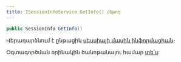 ```yaml
---
title: ISessionInfoService.GetInfo() մեթոդ  
---
```


```c#
public SessionInfo GetInfo()
```

Վերադարձնում է ընթացիկ [սեսսիայի մասին ինֆորմացիան](../../types/SessionInfo.md)։

Օգտագործման օրինակին ծանոթանալու համար [տե՛ս](../../examples/SessionInfo.md):